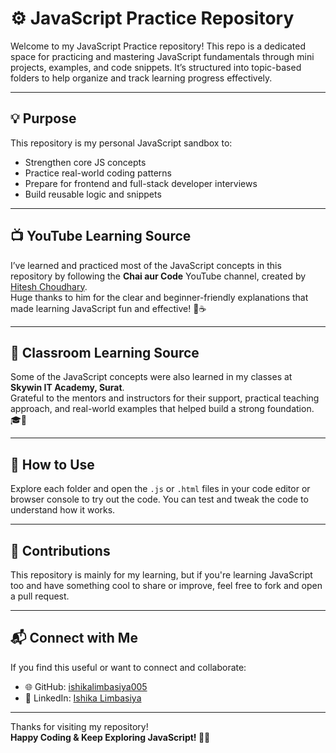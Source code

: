 # ⚙️ JavaScript Practice Repository

Welcome to my JavaScript Practice repository! This repo is a dedicated space for practicing and mastering JavaScript fundamentals through mini projects, examples, and code snippets. It’s structured into topic-based folders to help organize and track learning progress effectively.

---

## 💡 Purpose

This repository is my personal JavaScript sandbox to:

- Strengthen core JS concepts  
- Practice real-world coding patterns  
- Prepare for frontend and full-stack developer interviews  
- Build reusable logic and snippets  

---

## 📺 YouTube Learning Source

I’ve learned and practiced most of the JavaScript concepts in this repository by following the **Chai aur Code** YouTube channel, created by [Hitesh Choudhary](https://www.youtube.com/@chaiaurcode).  
Huge thanks to him for the clear and beginner-friendly explanations that made learning JavaScript fun and effective! 🙏☕

---

## 🏫 Classroom Learning Source

Some of the JavaScript concepts were also learned in my classes at **Skywin IT Academy, Surat**.  
Grateful to the mentors and instructors for their support, practical teaching approach, and real-world examples that helped build a strong foundation. 🎓🙏

---

## 🧪 How to Use

Explore each folder and open the `.js` or `.html` files in your code editor or browser console to try out the code. You can test and tweak the code to understand how it works.

---

## 🤝 Contributions

This repository is mainly for my learning, but if you're learning JavaScript too and have something cool to share or improve, feel free to fork and open a pull request.

---

## 📬 Connect with Me

If you find this useful or want to connect and collaborate:

- 🌐 GitHub: [ishikalimbasiya005](https://github.com/ishikalimbasiya005)  
- 💼 LinkedIn: [Ishika Limbasiya](https://www.linkedin.com/in/ishikalimbasiya)

---

Thanks for visiting my repository!  
**Happy Coding & Keep Exploring JavaScript! 🚀💡**
